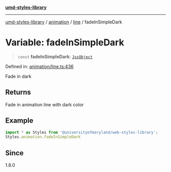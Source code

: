 [**umd-styles-library**](../../../../README.md)

***

[umd-styles-library](../../../../modules.md) / [animation](../../../README.md) / [line](../README.md) / fadeInSimpleDark

# Variable: fadeInSimpleDark

> `const` **fadeInSimpleDark**: [`JssObject`](../../../../utilities/namespaces/transform/type-aliases/JssObject.md)

Defined in: [animation/line.ts:436](https://github.com/UMD-Digital/design-system/blob/8021d9898368f604bce452fe4dde6fae3a0578fd/packages/styles/source/animation/line.ts#L436)

Fade in dark

## Returns

Fade in animation line with dark color

## Example

```typescript
import * as Styles from '@universityofmaryland/web-styles-library';
Styles.animation.fadeInSimpleDark
```

## Since

1.8.0
